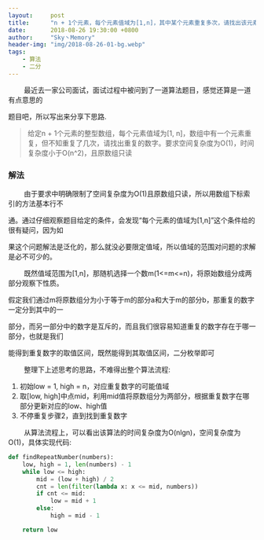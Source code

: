 ```yaml
---
layout:     post
title:      "n + 1个元素，每个元素值域为[1,n]，其中某个元素重复多次，请找出该元素"
date:       2018-08-26 19:30:00 +0800
author:     "Sky丶Memory"
header-img: "img/2018-08-26-01-bg.webp"
tags:
    - 算法
    - 二分
---
```



&emsp;&emsp; 最近去一家公司面试，面试过程中被问到了一道算法题目，感觉还算是一道有点意思的

题目吧，所以写出来分享下思路.

> 给定n + 1个元素的整型数组，每个元素值域为[1, n]，数组中有一个元素重复，但不知重复了几次，请找出重复的数字。要求空间复杂度为O(1)，时间复杂度小于O(n^2)，且原数组只读

### 解法

&emsp;&emsp; 由于要求中明确限制了空间复杂度为O(1)且原数组只读，所以用数组下标索引的方法基本行不

通。通过仔细观察题目给定的条件，会发现“每个元素的值域为[1,n]”这个条件给的很有疑问，因为如

果这个问题解法是泛化的，那么就没必要限定值域，所以值域的范围对问题的求解是必不可少的。

&emsp;&emsp; 既然值域范围为[1,n]，那随机选择一个数m(1<=m<=n)，将原始数组分成两部分观察下性质。

假定我们通过m将原数组分为小于等于m的部分a和大于m的部分b，那重复的数字一定分到其中的一

部分，而另一部分中的数字是互斥的，而且我们很容易知道重复的数字存在于哪一部分，也就是我们

能得到重复数字的取值区间，既然能得到其取值区间，二分枚举即可

&emsp;&emsp; 整理下上述思考的思路，不难得出整个算法流程:

1. 初始low = 1, high = n，对应重复数字的可能值域
2. 取[low, high]中点mid，利用mid值将原数组分为两部分，根据重复数字在哪部分更新对应的low、high值
3. 不停重复步骤2，直到找到重复数字

&emsp;&emsp; 从算法流程上，可以看出该算法的时间复杂度为O(nlgn)，空间复杂度为O(1)，具体实现代码:

``` python
def findRepeatNumber(numbers):
    low, high = 1, len(numbers) - 1
    while low <= high:
        mid = (low + high) / 2
        cnt = len(filter(lambda x: x <= mid, numbers))
        if cnt <= mid:
            low = mid + 1
        else:
            high = mid - 1

    return low
```

